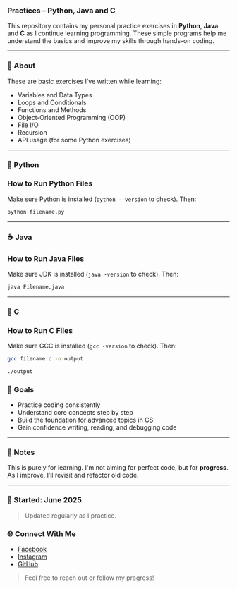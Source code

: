 ### Practices – Python, Java and C

This repository contains my personal practice exercises in **Python**, **Java** and **C** as I continue learning programming. These simple programs help me understand the basics and improve my skills through hands-on coding.

---

### 📘 About

These are basic exercises I've written while learning:
- Variables and Data Types  
- Loops and Conditionals  
- Functions and Methods  
- Object-Oriented Programming (OOP)  
- File I/O  
- Recursion  
- API usage (for some Python exercises)  

---

### 🐍 Python

### How to Run Python Files
Make sure Python is installed (`python --version` to check). Then:

```bash
python filename.py
```
---

### ☕ Java

### How to Run Java Files
Make sure JDK is installed (`java -version` to check). Then:

```bash
java Filename.java
```
---

### 🔧 C

### How to Run C Files
Make sure GCC is installed (`gcc -version` to check). Then:

```bash
gcc filename.c -o output
```
```bash
./output
```

### 🚀 Goals

- Practice coding consistently  
- Understand core concepts step by step  
- Build the foundation for advanced topics in CS  
- Gain confidence writing, reading, and debugging code

---

### 🧠 Notes

This is purely for learning. I'm not aiming for perfect code, but for **progress**. As I improve, I’ll revisit and refactor old code.

---

### 📅 Started: June 2025  
> Updated regularly as I practice.

### 🌐 Connect With Me

- [Facebook](https://facebook.com/mikeymansta)  
- [Instagram](https://linkedin.com/in/mikieeyy)  
- [GitHub](https://github.com/MikeyMadeIt)  

> Feel free to reach out or follow my progress!
